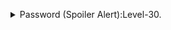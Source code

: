 <p>
<details>
<summary>Password (Spoiler Alert):Level-30.</summary>
<pre><code></code>xbhV3HpNGlTIdnjUrdAlPzc2L6y9EOnS</pre>
</details>
</p>

